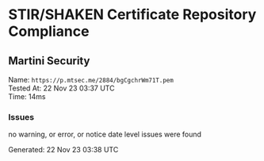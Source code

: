 # STIR/SHAKEN Certificate Repository Compliance

## Martini Security

Name: `https://p.mtsec.me/2884/bgCgchrWm71T.pem`\
Tested At: 22 Nov 23 03:37 UTC\
Time: 14ms

### Issues

no warning, or error, or notice date level issues were found

Generated: 22 Nov 23 03:38 UTC